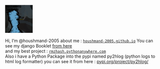 
<img src="https://github.com/houshmand-2005/houshmand-2005/blob/e888bd871edbcfff6fb9c16d5453b92d93be36ba/MRH.png" alt="Markdownify" width="90">

Hi, I’m @houshmand-2005
about me : [`houshmand-2005.github.io`](https://houshmand-2005.github.io)
You can see my django Booklet [from here](https://github.com/houshmand-2005/hash_neco)<br>
and my best project : [`rmzhash.pythonanywhere.com`](http://rmzhash.pythonanywhere.com)<br>
Also i have a Python Package into the pypi named py2hlog (python logs to html log formatter) you can see it from here :
[pypi.org/project/py2hlog/](http://pypi.org/project/py2hlog/)
<!-- Just code for fun :) -->

<!---
houshmand-2005/houshmand-2005 is a ✨ special ✨ repository because its `README.md` (this file) appears on your GitHub profile.
You can click the Preview link to take a look at your changes.
--->
